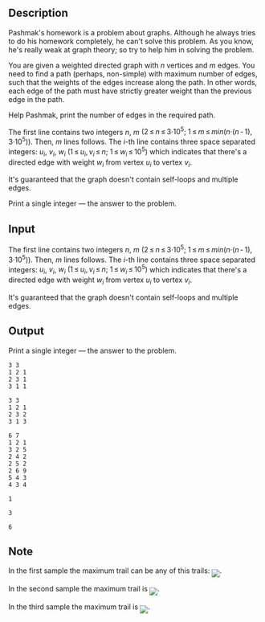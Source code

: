 ## Description

<div><p>Pashmak's homework is a problem about graphs. Although he always tries to do his homework completely, he can't solve this problem. As you know, he's really weak at graph theory; so try to help him in solving the problem.</p><p>You are given a weighted directed graph with <span class="tex-span"><i>n</i></span> vertices and <span class="tex-span"><i>m</i></span> edges. You need to find a path (perhaps, non-simple) with maximum number of edges, such that the weights of the edges increase along the path. In other words, each edge of the path must have strictly greater weight than the previous edge in the path.</p><p>Help Pashmak, print the number of edges in the required path.</p></div><div class="input-specification"><p>The first line contains two integers <span class="tex-span"><i>n</i></span>, <span class="tex-span"><i>m</i></span> <span class="tex-span">(2 ≤ <i>n</i> ≤ 3·10<sup class="upper-index">5</sup>;&nbsp;1 ≤ <i>m</i> ≤ <i>min</i>(<i>n</i>·(<i>n</i> - 1), 3·10<sup class="upper-index">5</sup>))</span>. Then, <span class="tex-span"><i>m</i></span> lines follows. The <span class="tex-span"><i>i</i></span>-th line contains three space separated integers: <span class="tex-span"><i>u</i><sub class="lower-index"><i>i</i></sub></span>, <span class="tex-span"><i>v</i><sub class="lower-index"><i>i</i></sub></span>, <span class="tex-span"><i>w</i><sub class="lower-index"><i>i</i></sub></span> <span class="tex-span">(1 ≤ <i>u</i><sub class="lower-index"><i>i</i></sub>, <i>v</i><sub class="lower-index"><i>i</i></sub> ≤ <i>n</i>;&nbsp;1 ≤ <i>w</i><sub class="lower-index"><i>i</i></sub> ≤ 10<sup class="upper-index">5</sup>)</span> which indicates that there's a directed edge with weight <span class="tex-span"><i>w</i><sub class="lower-index"><i>i</i></sub></span> from vertex <span class="tex-span"><i>u</i><sub class="lower-index"><i>i</i></sub></span> to vertex <span class="tex-span"><i>v</i><sub class="lower-index"><i>i</i></sub></span>.</p><p>It's guaranteed that the graph doesn't contain self-loops and multiple edges.</p></div><div class="output-specification"><p>Print a single integer — the answer to the problem.</p></div>

## Input

<p>The first line contains two integers <span class="tex-span"><i>n</i></span>, <span class="tex-span"><i>m</i></span> <span class="tex-span">(2 ≤ <i>n</i> ≤ 3·10<sup class="upper-index">5</sup>;&nbsp;1 ≤ <i>m</i> ≤ <i>min</i>(<i>n</i>·(<i>n</i> - 1), 3·10<sup class="upper-index">5</sup>))</span>. Then, <span class="tex-span"><i>m</i></span> lines follows. The <span class="tex-span"><i>i</i></span>-th line contains three space separated integers: <span class="tex-span"><i>u</i><sub class="lower-index"><i>i</i></sub></span>, <span class="tex-span"><i>v</i><sub class="lower-index"><i>i</i></sub></span>, <span class="tex-span"><i>w</i><sub class="lower-index"><i>i</i></sub></span> <span class="tex-span">(1 ≤ <i>u</i><sub class="lower-index"><i>i</i></sub>, <i>v</i><sub class="lower-index"><i>i</i></sub> ≤ <i>n</i>;&nbsp;1 ≤ <i>w</i><sub class="lower-index"><i>i</i></sub> ≤ 10<sup class="upper-index">5</sup>)</span> which indicates that there's a directed edge with weight <span class="tex-span"><i>w</i><sub class="lower-index"><i>i</i></sub></span> from vertex <span class="tex-span"><i>u</i><sub class="lower-index"><i>i</i></sub></span> to vertex <span class="tex-span"><i>v</i><sub class="lower-index"><i>i</i></sub></span>.</p><p>It's guaranteed that the graph doesn't contain self-loops and multiple edges.</p>

## Output

<p>Print a single integer — the answer to the problem.</p>





```input1
3 3
1 2 1
2 3 1
3 1 1

```




```input2
3 3
1 2 1
2 3 2
3 1 3

```




```input3
6 7
1 2 1
3 2 5
2 4 2
2 5 2
2 6 9
5 4 3
4 3 4

```




```output1
1

```




```output2
3

```




```output3
6

```



## Note

<p>In the first sample the maximum trail can be any of this trails: <img align="middle" class="tex-formula" src="file://hdP5AO08.png" style="max-width: 100.0%;max-height: 100.0%;">.</p><p>In the second sample the maximum trail is <img align="middle" class="tex-formula" src="file://NvUV5TF9.png" style="max-width: 100.0%;max-height: 100.0%;">.</p><p>In the third sample the maximum trail is <img align="middle" class="tex-formula" src="file://E2SzESWI.png" style="max-width: 100.0%;max-height: 100.0%;">.</p>
